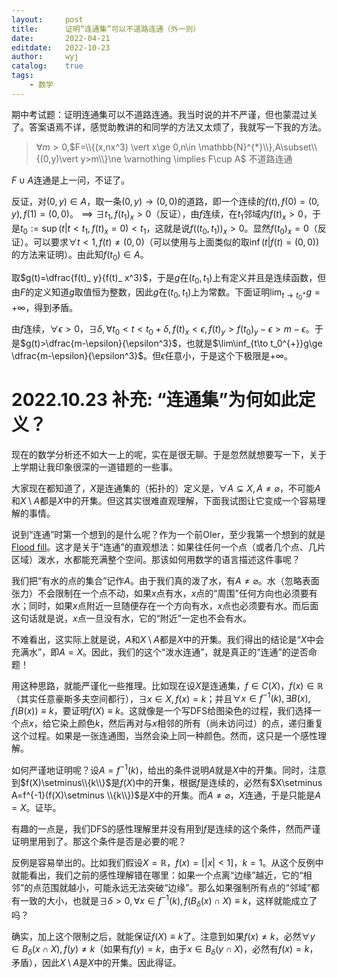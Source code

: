 ```yaml
---
layout:		post
title:		证明“连通集”可以不道路连通（外一则）
date:		2022-04-21
editdate:	2022-10-23
author:		wyj
catalog:	true
tags:
    - 数学
---
```


期中考试题：证明连通集可以不道路连通。我当时说的并不严谨，但也蒙混过关了。答案语焉不详，感觉助教讲的和同学的方法又太烦了，我就写一下我的方法。

> $\forall m>0$,$F=\\{(x,nx^3) \vert x\ge 0,n\in \mathbb{N}^{*}\\},A\subset\\{(0,y)\vert y>m\\}\ne \varnothing \implies F\cup A$ 不道路连通

$F\cup A$连通是上一问，不证了。

反证，对$(0,y)\in A$，取一条$(0,y)\to (0,0)$的道路，即一个连续的$f(t),f(0)=(0,y),f(1)=(0,0)$。$\implies \exists t_1, f(t_1)_x>0$（反证），由$f$连续，在$t_1$邻域内$f(t)_x>0$，于是$t_0:=\sup(t\vert t< t_1,f(t)_x=0)< t_1$，这就是说$f((t_0,t_1))_x>0$。显然$f(t_0)_x=0$（反证）。可以要求$\forall t<1,f(t)\ne (0,0)$（可以使用与上面类似的取$\inf(t\vert f(t)=(0,0))$的方法来证明）。由此知$f(t_0)\in A$。

取$g(t)=\dfrac{f(t)_ y}{f(t)_ x^3}$，于是$g$在$(t_0,t_1)$上有定义并且是连续函数，但由$F$的定义知道$g$取值恒为整数，因此$g$在$(t_0,t_1)$上为常数。下面证明$\lim_{t\to t_0^{+}}g=+\infty$，得到矛盾。

由$f$连续，$\forall \epsilon>0$，$\exists \delta, \forall t_ 0< t< t_ 0+\delta, f(t)_ x<\epsilon,f(t)_ y>f(t_0)_ y-\epsilon>m-\epsilon$。于是$g(t)>\dfrac{m-\epsilon}{\epsilon^3}$，也就是$\lim\inf_{t\to t_0^{+}}g\ge \dfrac{m-\epsilon}{\epsilon^3}$。但$\epsilon$任意小，于是这个下极限是$+\infty$。

# 2022.10.23 补充: “连通集”为何如此定义？

现在的数学分析还不如大一上的呢，实在是很无聊。于是忽然就想要写一下，关于上学期让我印象很深的一道错题的一些事。

大家现在都知道了，$X$是连通集的（拓扑的）定义是，$\forall A\subsetneq X,A\ne\varnothing$，不可能$A$和$X\setminus A$都是$X$中的开集。但这其实很难直观理解，下面我试图让它变成一个容易理解的事情。

说到“连通”时第一个想到的是什么呢？作为一个前OIer，至少我第一个想到的就是[Flood fill](https://en.wikipedia.org/wiki/Flood_fill)。这才是关于“连通”的直观想法：如果往任何一个点（或者几个点、几片区域）泼水，水都能充满整个空间。那该如何用数学的语言描述这件事呢？

我们把“有水的点的集合”记作$A$。由于我们真的泼了水，有$A\ne \varnothing$。水（忽略表面张力）不会限制在一个点不动，如果$x$点有水，$x$点的“周围”任何方向也必须要有水；同时，如果$x$点附近一旦随便存在一个方向有水，$x$点也必须要有水。而后面这句话就是说，$x$点一旦没有水，它的“附近”一定也不会有水。

不难看出，这实际上就是说，$A$和$X\setminus A$都是$X$中的开集。我们得出的结论是“$X$中会充满水”，即$A=X$。因此，我们的这个“泼水连通”，就是真正的“连通”的逆否命题！

用这种思路，就能严谨化一些推理。比如现在设$X$是连通集，$f\in C(X)$，$f(x)\in \mathbb{R}$（其实任意豪斯多夫空间都行），$\exists x\in X, f(x)=k$；并且$\forall x\in f^{-1}(k),\exists B(x),f(B(x))\equiv k$，要证明$f(X)\equiv k$。这就像是一个写DFS给图染色的过程，我们选择一个点$x$，给它染上颜色$k$，然后再对与$x$相邻的所有（尚未访问过）的点，递归重复这个过程。如果是一张连通图，当然会染上同一种颜色。然而，这只是一个感性理解。

如何严谨地证明呢？设$A=f^{-1}(k)$，给出的条件说明$A$就是$X$中的开集。同时，注意到$f(X)\setminus\\{k\\}$是$f(X)$中的开集，根据$f$是连续的，必然有$X\setminus A=f^{-1}(f(X)\setminus \\{k\\})$是$X$中的开集。而$A\ne\varnothing$，$X$连通，于是只能是$A=X$。证毕。

有趣的一点是，我们DFS的感性理解里并没有用到$f$是连续的这个条件，然而严谨证明里用到了。那这个条件是否是必要的呢？

反例是容易举出的。比如我们假设$X=\mathbb{R}$，$f(x)=[\vert x\vert<1]$，$k=1$。从这个反例中就能看出，我们之前的感性理解错在哪里：如果一个点离“边缘”越近，它的“相邻”的点范围就越小，可能永远无法突破“边缘”。那么如果强制所有点的“邻域”都有一致的大小，也就是$\exists \delta>0,\forall x\in f^{-1}(k),f(B_\delta(x)\cap X)\equiv k$，这样就能成立了吗？

确实，加上这个限制之后，就能保证$f(X)\equiv k$了。注意到如果$f(x)\ne k$，必然$\forall y\in B_\delta(x\cap X),f(y)\ne k$（如果有$f(y)=k$，由于$x\in B_\delta(y\cap X)$，必然有$f(x)=k$，矛盾），因此$X\setminus A$是$X$中的开集。因此得证。

